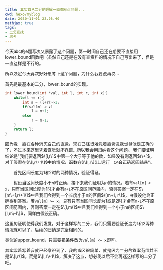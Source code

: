 ```yaml
---
title: 其实自己二分的理解一直都有点问题...
cwd: hexo/myblog
date: 2020-11-01 22:08:40
mathjax: true
tags:
- 二分查找
- 思考
---
```


今天abc的e题再次又暴露了这个问题，第一时间自己还在想要不直接用lower\_bound函数吧（虽然自己还是在没有查资料的情况下自己写出来了，但是一直这样是不行的。

所以决定今天再次好好思考下这个问题，为什么我要说再次...

首先是最基本的二分，lower\_bound的实现。
```cpp
int lower_bound(int *val, int l, int r, int x){
    while(l <= r){
        int m = (l+r)>>1;
        if(val[m] < x)
            l = m+1;
        else
            r = m-1;
    }
    return l;
}
```
因为我一直在各种消灭自己的直觉，现在已经很难凭着直觉说我觉得他是正确的了，不过本来这里凭着直觉就不靠谱...所以我会用归纳看这个问题。
我们要证明结论是"我们要返回$\[l,r\]$中第一个大于等于他的数，如果没有则返回$r\+1$，对于答案在$\[l,r\+1\]$中的情况，函数在$\[l,r\]$上运行一定会正确返回结果"。

　　首先区间长度为1和2时的两种情况，验证得证。

　　假设当区间长度小于$n$时正确，接下来我们证明为$n$的情况。若有`val[m] < x`，只有当区间长度为1时才会有`m+1`不在原区间范围内，否则答案一定在$\[m\+1,r\+1\]$中且我们会得到一个长度小于n的区间$\[m+1, r\]$，由假设他会正确得到答案。若`val[m] >= x`，只有只有当区间长度为1或是2时才会有`m-1`不在原区间范围内，否则答案一定在$\[l,m\]$中且我们会得到一个小于n的区间$\[l,m\-1\]$，同样由假设正确。

这里的证明使得我们发觉，对于这样写的二分，我们只需要验证长度为1和2两种情况就可以了，后续的归纳是完全相同的。

类似的upper\_bound，只需要把条件改为`val[m] <= x`即可。

其实写着写着我就已经意识到了，我的误区很简单，就是因为二分的答案范围并不是$\[l,r\]$，而是$\[l,r\+1\]$，解决了这点，想必我以后不会再迷这样写的二分了吧。


